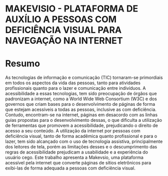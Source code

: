 # MAKEVISIO - PLATAFORMA DE AUXÍLIO A PESSOAS COM DEFICIÊNCIA VISUAL PARA NAVEGAÇÃO NA INTERNET
# Resumo
As tecnologias de informação e comunicação (TIC) tornaram-se primordiais em todos os aspectos
da vida das pessoas, tanto para atividades profissionais quanto para o lazer e comunicação entre
indivíduos. A acessibilidade a essas tecnologias, tem sido preocupação de órgãos que padronizam
a internet, como a World Wide Web Consortium (W3C) e dos governos que criam bases para
o desenvolvimento de páginas de forma que estejam acessíveis a todas as pessoas, inclusive
as com deficiência. Contudo, encontram-se na internet, páginas em desacordo com as linhas
guias propostas para o desenvolvimento dessas, o que dificulta a utilização de ferramentas que
promovem a acessibilidade, prejudicando o direito de acesso a seu conteúdo. A utilização da
internet por pessoas com deficiência visual, tanto de forma acadêmica quanto profissional e para
o lazer, tem sido alcançado com o uso de tecnologia assistiva, principalmente dos leitores de
tela, porém as limitações desses e o descumprimento das regras de acessibilidade prejudicam a
usabilidade e a experiência do usuário cego. Este trabalho apresenta a Makevsio, uma plataforma
acessível pela internet que converte páginas de sítios eletrônicos para exibi-las de forma adequada
a pessoas com deficiência visual.

